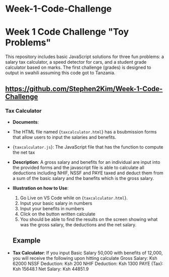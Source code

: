 # Week-1-Code-Challenge
# Week 1 Code Challenge "Toy Problems"

This repository includes basic JavaScript solutions for three fun problems: a salary tax calculator, a speed detector for cars, and a student grade calculator based on marks. The first challenge (grades) is designed to output in swahili assuming this code got to Tanzania.

## https://github.com/Stephen2Kim/Week-1-Code-Challenge

### Tax Calculator

- **Documents**:
- The HTML file named {`taxcalculator.html`} has a bsubmission forms that allow users to input the salaries and benefits.
- {`taxcalculator.js`}: The JavaScript file that has the function to compute the net tax

- **Description**:
A gross salary and benefits for an individual are input into the provided forms and the javascript file is able to calculate all deductions including NHIF, NSSF and PAYE taxed and deduct them from a sum of the basic salary and the banefits which is the gross salary. 

- **Illustration on how to Use**:
  1. Go Live on VS Code while on {`taxcalculator.html`}.
  2. Input your basic salary in numbers
  3. Input your benefits in numbers
  4. Click on the button written calculate
  5. You should be able to find the results on the screen showing what was the gross salary, the deductions and the net salary.

  ## Example

- **Tax Calculator**:
If you input Basic Salary 50,000 with benefits of 12,000, you will receive the following upon hitting calculate
Gross Salary: Ksh 62000
NSSF Deduction: Ksh 200
NHIF Deduction: Ksh 1300
PAYE (Tax): Ksh 15648.1
Net Salary: Ksh 44851.9